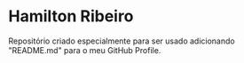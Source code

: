 # Hamilton Ribeiro
Repositório criado especialmente para ser usado adicionando "README.md" para o meu GitHub Profile.
